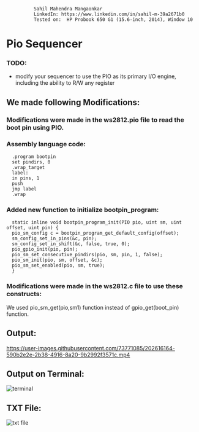               Sahil Mahendra Mangaonkar
              LinkedIn: https://www.linkedin.com/in/sahil-m-39a2671b0
              Tested on:  HP Probook 650 G1 (15.6-inch, 2014), Window 10
  
# Pio Sequencer

### TODO:

- modify your sequencer to use the PIO as its primary I/O engine, including the ability to R/W any register 

## We made following Modifications:

### Modifications were made in the ws2812.pio file to read the boot pin using PIO.

### Assembly language code:

      .program bootpin
      set pindirs, 0
      .wrap_target
      label:
      in pins, 1
      push
      jmp label
      .wrap

### Added new function to initialize bootpin_program:

      static inline void bootpin_program_init(PIO pio, uint sm, uint offset, uint pin) {
      pio_sm_config c = bootpin_program_get_default_config(offset);
      sm_config_set_in_pins(&c, pin);
      sm_config_set_in_shift(&c, false, true, 0);
      pio_gpio_init(pio, pin);
      pio_sm_set_consecutive_pindirs(pio, sm, pin, 1, false);
      pio_sm_init(pio, sm, offset, &c);
      pio_sm_set_enabled(pio, sm, true);
      }

### Modifications were made in the ws2812.c file to use these constructs:

We used pio_sm_get(pio,sm1) function instead of gpio_get(boot_pin) function.

## Output:
https://user-images.githubusercontent.com/73771085/202616164-590b2e2e-2b38-4916-8a20-9b2992f3571c.mp4

## Output on Terminal:
![terminal](https://user-images.githubusercontent.com/73771085/202694841-183029a5-3e65-4429-a3c4-f12596d95814.jpeg)

## TXT File:
![txt file](https://user-images.githubusercontent.com/73771085/202694908-0164c075-3531-4e8a-8698-5e2536bf5f33.jpeg)

